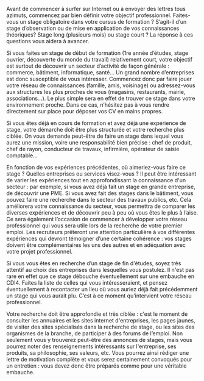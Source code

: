 
Avant de commencer à surfer sur Internet ou à envoyer des lettres tous azimuts, commencez par bien définir votre objectif professionnel. Faites-vous un stage obligatoire dans votre cursus de formation ? S’agit-il d’un stage d’observation ou de mise en application de vos connaissances théoriques? Stage long (plusieurs mois) ou stage court ? La réponse à ces questions vous aidera à avancer.

Si vous faites un stage de début de formation (1re année d’études, stage ouvrier, découverte du monde du travail) relativement court, votre objectif est surtout de découvrir un secteur d’activité de façon générale : commerce, bâtiment, informatique, santé... Un grand nombre
d’entreprises est donc susceptible de vous intéresser. Commencez donc par faire jouer votre réseau de connaissances (famille, amis, voisinage) ou adressez-vous aux structures les plus proches de vous (magasins, restaurants, mairie, associations...). Le plus simple sera en effet de
trouver ce stage dans votre environnement proche. Dans ce cas, n’hésitez pas à vous rendre directement sur place pour déposer vos CV en mains propres.

Si vous êtes déjà en cours de formation et avez déjà une expérience de stage, votre démarche doit être plus structurée et votre recherche plus ciblée. On vous demande peut-être de faire un stage dans lequel vous aurez une mission, voire une responsabilité bien précise : chef de produit, chef de rayon, conducteur de travaux, infirmière, opérateur de saisie comptable...

En fonction de vos expériences précédentes, où aimeriez-vous faire ce stage ? Quelles entreprises ou services visez-vous ? Il peut être intéressant de varier les expériences tout en approfondissant
la connaissance d'un secteur : par exemple, si vous avez déjà fait un stage en grande entreprise, de découvrir une PME. Si vous avez fait des stages dans le bâtiment, vous pouvez faire une recherche dans le secteur des travaux publics, etc. Cela améliorera votre connaissance du secteur, vous permettra de comparer les diverses expériences et de découvrir peu à peu où vous êtes le plus à l’aise. Ce sera également l’occasion de commencer à développer votre réseau professionnel qui vous sera utile lors
de la recherche de votre premier emploi. Les recruteurs prêteront une attention particulière à vos différentes expériences qui devront témoigner d’une certaine cohérence : vos stages doivent être complémentaires les uns des autres et en adéquation avec votre projet professionnel.

Si vous vous êtes en recherche d’un stage de fin d'études, soyez très attentif au choix des entreprises dans lesquelles vous postulez. Il n'est pas rare en effet que ce stage débouche éventuellement sur
une embauche en CDI4. Faites la liste de celles qui vous intéresseraient, et pensez éventuellement à recontacter un lieu où vous auriez déjà fait précédemment un stage qui vous aurait plu. C’est à ce
moment qu’intervient votre réseau professionnel.

Votre recherche doit être approfondie et très ciblée : c'est le moment de consulter les annuaires et les sites internet d'entreprises, les pages jaunes, de visiter des sites spécialisés dans la recherche
de stage, ou les sites des organismes de la branche, de participer à des forums de l’emploi. Non seulement vous y trouverez peut-être des annonces de stages, mais vous pourrez noter des renseignements intéressants sur l'entreprise, ses produits, sa philosophie, ses valeurs, etc. Vous
pourrez ainsi rédiger une lettre de motivation complète et vous serez certainement convoqués pour un entretien : vous devez donc être préparés comme pour une véritable embauche.